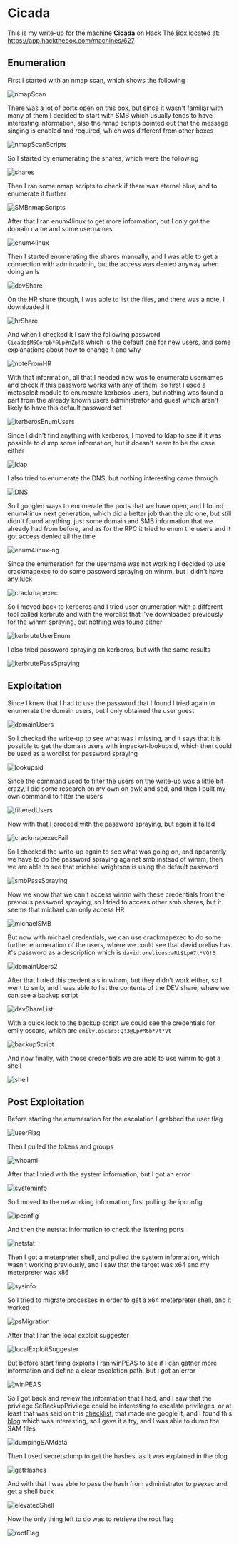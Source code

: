# Cicada

This is my write-up for the machine **Cicada** on Hack The Box located at: https://app.hackthebox.com/machines/627

## Enumeration

First I started with an nmap scan, which shows the following

![nmapScan](./res/Cicada/nmapScan.png)

There was a lot of ports open on this box, but since it wasn't familiar with many of them I decided to start with SMB which usually tends to have interesting information, also the nmap scripts pointed out that the message singing is enabled and required, which was different from other boxes

![nmapScanScripts](./res/Cicada/nmapScanScripts.png)

So I started by enumerating the shares, which were the following

![shares](./res/Cicada/shares.png)

Then I ran some nmap scripts to check if there was eternal blue, and to enumerate it further

![SMBnmapScripts](./res/Cicada/SMBnmapScripts.png)

After that I ran enum4linux to get more information, but I only got the domain name and some usernames

![enum4linux](./res/Cicada/enum4linux.png)

Then I started enumerating the shares manually, and I was able to get a connection with admin:admin, but the access was denied anyway when doing an ls

![devShare](./res/Cicada/devShare.png)

On the HR share though, I was able to list the files, and there was a note, I downloaded it

![hrShare](./res/Cicada/hrShare.png)

And when I checked it I saw the following password `Cicada$M6Corpb*@Lp#nZp!8` which is the default one for new users, and some explanations about how to change it and why

![noteFromHR](./res/Cicada/noteFromHR.png)

With that information, all that I needed now was to enumerate usernames and check if this password works with any of them, so first I used a metasploit module to enumerate kerberos users, but nothing was found a part from the already known users administrator and guest which aren't likely to have this default password set

![kerberosEnumUsers](./res/Cicada/kerberosEnumUsers.png)

Since I didn't find anything with kerberos, I moved to ldap to see if it was possible to dump some information, but it doesn't seem to be the case either

![ldap](./res/Cicada/ldap.png)

I also tried to enumerate the DNS, but nothing interesting came through

![DNS](./res/Cicada/DNS.png)

So I googled ways to enumerate the ports that we have open, and I found enum4linux next generation, which did a better job than the old one, but still didn't found anything, just some domain and SMB information that we already had from before, and as for the RPC it tried to enum the users and it got access denied all the time

![enum4linux-ng](./res/Cicada/enum4linux-ng.png)

Since the enumeration for the username was not working I decided to use crackmapexec to do some password spraying on winrm, but I didn't have any luck

![crackmapexec](./res/Cicada/crackmapexec.png)

So I moved back to kerberos and I tried user enumeration with a different tool called kerbrute and with the wordlist that I've downloaded previously for the winrm spraying, but nothing was found either

![kerbruteUserEnum](./res/Cicada/kerbruteUserEnum.png)

I also tried password spraying on kerberos, but with the same results

![kerbrutePassSpraying](./res/Cicada/kerbrutePassSpraying.png)

## Exploitation

Since I knew that I had to use the password that I found I tried again to enumerate the domain users, but I only obtained the user guest

![domainUsers](./res/Cicada/domainUsers.png)

So I checked the write-up to see what was I missing, and it says that it is possible to get the domain users with impacket-lookupsid, which then could be used as a wordlist for password spraying

![lookupsid](./res/Cicada/lookupsid.png)

Since the command used to filter the users on the write-up was a little bit crazy, I did some research on my own on awk and sed, and then I built my own command to filter the users

![filteredUsers](./res/Cicada/filteredUsers.png)

Now with that I proceed with the password spraying, but again it failed

![crackmapexecFail](./res/Cicada/crackmapexecFail.png)

So I checked the write-up again to see what was going on, and apparently we have to do the password spraying against smb instead of winrm, then we are able to see that michael wrightson is using the default password

![smbPassSpraying](./res/Cicada/smbPassSpraying.png)

Now we know that we can't access winrm with these credentials from the previous password spraying, so I tried to access other smb shares, but it seems that michael can only access HR

![michaelSMB](./res/Cicada/michaelSMB.png)

But now with michael credentials, we can use crackmapexec to do some further enumeration of the users, where we could see that david orelius has it's password as a description which is `david.orelious:aRt$Lp#7t*VQ!3`

![domainUsers2](./res/Cicada/domainUsers2.png)

After that I tried this credentials in winrm, but they didn't work either, so I went to smb, and I was able to list the contents of the DEV share, where we can see a backup script

![devShareList](./res/Cicada/devShareList.png)

With a quick look to the backup script we could see the credentials for emily oscars, which are `emily.oscars:Q!3@Lp#M6b*7t*Vt`

![backupScript](./res/Cicada/backupScript.png)

And now finally, with those credentials we are able to use winrm to get a shell

![shell](./res/Cicada/shell.png)

## Post Exploitation

Before starting the enumeration for the escalation I grabbed the user flag

![userFlag](./res/Cicada/userFlag.png)

Then I pulled the tokens and groups

![whoami](./res/Cicada/whoami.png)

After that I tried with the system information, but I got an error

![systeminfo](./res/Cicada/systeminfo.png)

So I moved to the networking information, first pulling the ipconfig

![ipconfig](./res/Cicada/ipconfig.png)

And then the netstat information to check the listening ports

![netstat](./res/Cicada/netstat.png)

Then I got a meterpreter shell, and pulled the system information, which wasn't working previously, and I saw that the target was x64 and my meterpreter was x86

![sysinfo](./res/Cicada/sysinfo.png)

So I tried to migrate processes in order to get a x64 meterpreter shell, and it worked

![psMigration](./res/Cicada/psMigration.png)

After that I ran the local exploit suggester

![localExploitSuggester](./res/Cicada/localExploitSuggester.png)

But before start firing exploits I ran winPEAS to see if I can gather more information and define a clear escalation path, but I got an error

![winPEAS](./res/Cicada/winPEAS.png)

So I got back and review the information that I had, and I saw that the privilege SeBackupPrivilege could be interesting to escalate privileges, or at least that was said on this [checklist](https://swisskyrepo.github.io/InternalAllTheThings/redteam/escalation/windows-privilege-escalation/#eop-impersonation-privileges), that made me google it, and I found this [blog](https://juggernaut-sec.com/sebackupprivilege/#An_Easier_Way_to_Extract_a_Copy_of_the_Local_SAM_File_Hash_with_SeBackupPrivilege) which was interesting, so I gave it a try, and I was able to dump the SAM files

![dumpingSAMdata](./res/Cicada/dumpingSAMdata.png)

Then I used secretsdump to get the hashes, as it was explained in the blog

![getHashes](./res/Cicada/getHashes.png)

And with that I was able to pass the hash from administrator to psexec and get a shell back

![elevatedShell](./res/Cicada/elevatedShell.png)

Now the only thing left to do was to retrieve the root flag

![rootFlag](./res/Cicada/rootFlag.png)
